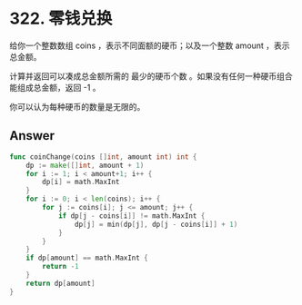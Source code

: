 # 322. 零钱兑换

给你一个整数数组 coins ，表示不同面额的硬币；以及一个整数 amount ，表示总金额。

计算并返回可以凑成总金额所需的 最少的硬币个数 。如果没有任何一种硬币组合能组成总金额，返回 -1 。

你可以认为每种硬币的数量是无限的。

## Answer

```go
func coinChange(coins []int, amount int) int {
    dp := make([]int, amount + 1)
    for i := 1; i < amount+1; i++ {
        dp[i] = math.MaxInt
    }
    for i := 0; i < len(coins); i++ {
        for j := coins[i]; j <= amount; j++ {
            if dp[j - coins[i]] != math.MaxInt {
                dp[j] = min(dp[j], dp[j - coins[i]] + 1)
            }
        }
    }
    if dp[amount] == math.MaxInt {
        return -1
    }
    return dp[amount]
}
```
